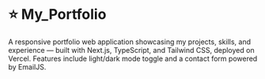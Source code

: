 # ⭐ My_Portfolio
A responsive portfolio web application showcasing my projects, skills, and experience — built with Next.js, TypeScript, and Tailwind CSS, deployed on Vercel. Features include light/dark mode toggle and a contact form powered by EmailJS.
